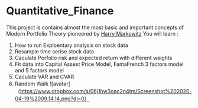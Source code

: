 # Quantitative_Finance
This project is contains almost the most basic and important concepts of Modern Portfolio Theory pioneered by [Harry Markowitz](https://www.investopedia.com/terms/h/harrymarkowitz.asp)
You will learn :
1. How to run Exploentary analysis on stock data
2. Resample time serise stock data
3. Caculate Porfolio risk and expected return with different weights
4. Fit data into Capital Assest Price Model, FamaFrench 3 factors model and 5 factors model
5. Caculate VAR and CVAR
6. Random Walk
![avatar］（https://www.dropbox.com/s/06j1hw3oac2n4tm/Screenshot%202020-04-19%2009.14.14.png?dl=0）
